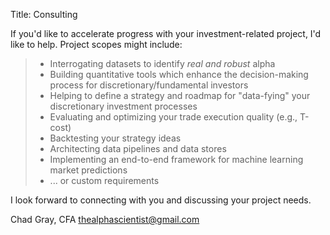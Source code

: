 Title: Consulting

If you'd like to accelerate progress with your investment-related project, I'd like to help.  Project scopes might include:

>-  Interrogating datasets to identify _real and robust_ alpha
>-  Building quantitative tools which enhance the decision-making process for discretionary/fundamental investors
>-  Helping to define a strategy and roadmap for "data-fying" your discretionary investment processes
>-  Evaluating and optimizing your trade execution quality (e.g., T-cost)
>-  Backtesting your strategy ideas
>-  Architecting data pipelines and data stores
>-  Implementing an end-to-end framework for machine learning market predictions
>-  ... or custom requirements

I look forward to connecting with you and discussing your project needs.

Chad Gray, CFA
<thealphascientist@gmail.com>


